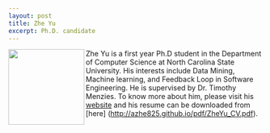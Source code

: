 ```yaml
---
layout: post
title: Zhe Yu
excerpt: Ph.D. candidate
---
```


 
<img align=left width=150
src="{{site.url}}/img/Zhe.jpg"> Zhe Yu is a first year
Ph.D student in the Department of Computer Science at North Carolina State University. 
His interests include Data Mining, Machine learning, and Feedback Loop in Software Engineering. He is supervised by Dr. Timothy Menzies.
To know more about him, please visit his [website](http://azhe825.github.io) 
and his resume can be downloaded from [here] (http://azhe825.github.io/pdf/ZheYu_CV.pdf).

